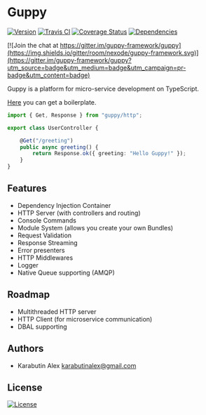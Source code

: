 # Guppy
[![Version](https://img.shields.io/npm/v/guppy.svg)](https://www.npmjs.com/package/guppy)
[![Travis CI](https://img.shields.io/travis/nexode/guppy-framework.svg)](https://travis-ci.org/nexode/guppy-framework)
[![Coverage Status](https://img.shields.io/coveralls/nexode/guppy-framework.svg)](https://coveralls.io/github/nexode/guppy-framework)
[![Dependencies](https://img.shields.io/versioneye/d/user/projects/580f702691281513b1714232.svg)](https://www.versioneye.com/user/projects/580f702691281513b1714232)

[![Join the chat at https://gitter.im/guppy-framework/guppy](https://img.shields.io/gitter/room/nexode/guppy-framework.svg)](https://gitter.im/guppy-framework/guppy?utm_source=badge&utm_medium=badge&utm_campaign=pr-badge&utm_content=badge)

Guppy is a platform for micro-service development on TypeScript.

[Here](https://github.com/nexode/guppy-boilerplate) you can get a boilerplate.

```typescript
import { Get, Response } from "guppy/http";

export class UserController {

    @Get("/greeting")
    public async greeting() {
        return Response.ok({ greeting: "Hello Guppy!" });
    }
}
```

## Features

* Dependency Injection Container
* HTTP Server (with controllers and routing)
* Console Commands
* Module System (allows you create your own Bundles)
* Request Validation
* Response Streaming
* Error presenters
* HTTP Middlewares
* Logger
* Native Queue supporting (AMQP)

## Roadmap

* Multithreaded HTTP server
* HTTP Client (for microservice communication)
* DBAL supporting

## Authors

* Karabutin Alex <karabutinalex@gmail.com>

## License

[![License](https://img.shields.io/npm/l/guppy.svg)](./LICENSE)